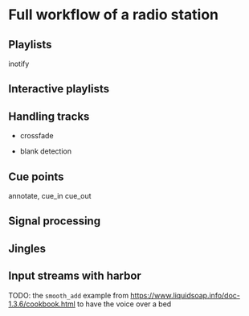 Full workflow of a radio station
================================

Playlists
---------

inotify

Interactive playlists
---------------------

Handling tracks
---------------

-   crossfade

-   blank detection

Cue points
----------

annotate, cue_in cue_out


Signal processing
-----------------

Jingles
-------

Input streams with harbor
-------------------------

TODO: the `smooth_add` example from
<https://www.liquidsoap.info/doc-1.3.6/cookbook.html> to have the voice
over a bed

